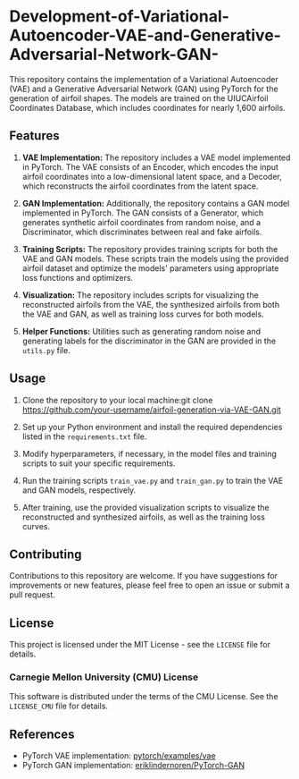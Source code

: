 # Development-of-Variational-Autoencoder-VAE-and-Generative-Adversarial-Network-GAN-
This repository contains the implementation of a Variational Autoencoder (VAE) and a Generative Adversarial Network (GAN) using PyTorch for the generation of airfoil shapes. The models are trained on the UIUCAirfoil Coordinates Database, which includes coordinates for nearly 1,600 airfoils.

## Features
1. **VAE Implementation:** The repository includes a VAE model implemented in PyTorch. The VAE consists of an Encoder, which encodes the input airfoil coordinates into a low-dimensional latent space, and a Decoder, which reconstructs the airfoil coordinates from the latent space.

2. **GAN Implementation:** Additionally, the repository contains a GAN model implemented in PyTorch. The GAN consists of a Generator, which generates synthetic airfoil coordinates from random noise, and a Discriminator, which discriminates between real and fake airfoils.

3. **Training Scripts:** The repository provides training scripts for both the VAE and GAN models. These scripts train the models using the provided airfoil dataset and optimize the models' parameters using appropriate loss functions and optimizers.

4. **Visualization:** The repository includes scripts for visualizing the reconstructed airfoils from the VAE, the synthesized airfoils from both the VAE and GAN, as well as training loss curves for both models.

5. **Helper Functions:** Utilities such as generating random noise and generating labels for the discriminator in the GAN are provided in the `utils.py` file.

## Usage
1. Clone the repository to your local machine:git clone https://github.com/your-username/airfoil-generation-via-VAE-GAN.git

2. Set up your Python environment and install the required dependencies listed in the `requirements.txt` file.

3. Modify hyperparameters, if necessary, in the model files and training scripts to suit your specific requirements.

4. Run the training scripts `train_vae.py` and `train_gan.py` to train the VAE and GAN models, respectively.

5. After training, use the provided visualization scripts to visualize the reconstructed and synthesized airfoils, as well as the training loss curves.

## Contributing
Contributions to this repository are welcome. If you have suggestions for improvements or new features, please feel free to open an issue or submit a pull request.

## License
This project is licensed under the MIT License - see the `LICENSE` file for details.

### Carnegie Mellon University (CMU) License
This software is distributed under the terms of the CMU License. See the `LICENSE_CMU` file for details.

## References
- PyTorch VAE implementation: [pytorch/examples/vae](https://github.com/pytorch/examples/tree/master/vae)
- PyTorch GAN implementation: [eriklindernoren/PyTorch-GAN](https://github.com/eriklindernoren/PyTorch-GAN/blob/master/implementations/gan/gan.py)

